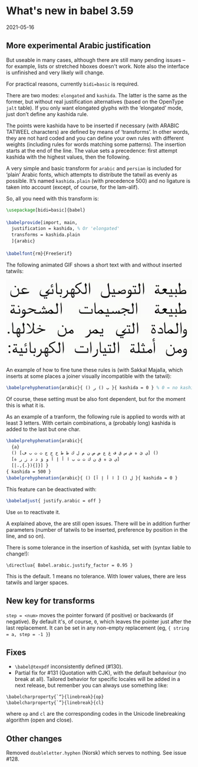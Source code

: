 # What's new in babel 3.59

2021-05-16

## More experimental Arabic justification

But useable in many cases, although there are still many pending issues
– for example, lists or stretched hboxes doesn't work. Note also the
interface is unfinished and very likely will change.

For practical reasons, currently `bidi=basic` is required.

There are two modes: `elongated` and `kashida`. The latter is the same
as the former, but without real justification alternatives (based on
the OpenType `jalt` table). If you only want elongated glyphs with
the ‘elongated’ mode, just don’t define any kashida rule.

The points were kashida have to be inserted if necessary (with ARABIC
TATWEEL characters) are defined by means of ‘transforms’. In other
words, they are not hard coded and you can define your own rules with
different weights (including rules for words matching some patterns).
The insertion starts at the end of the line. The value sets a
precedence: first attempt kashida with the highest values, then the
following.

A very simple and basic transform for `arabic` and `persian` is
included for ‘plain’ Arabic fonts, which attempts to distribute the
tatwil as evenly as possible. It’s named `kashida.plain` (with
precedence 500) and no ligature is taken into account (except, of
course, for the lam-alif).

So, all you need with this transform is:
```tex
\usepackage[bidi=basic]{babel}

\babelprovide[import, main,
  justification = kashida, % Or 'elongated'
  transforms = kashida.plain
  ]{arabic}

\babelfont{rm}{FreeSerif}
```

The following animated GIF shows a short text with and without inserted
tatwils:

![Kashida](../media/kashida.gif)

An example of how to fine tune these rules is (with Sakkal Majalla,
which inserts at some places a joiner visually incompatible with the
tatwil):
```tex
\babelprehyphenation{arabic}{ () ب () ر }{ kashida = 0 } % 0 = no kashida
```
Of course, these setting must be also font dependent, but for the
moment this is what it is.

As an example of a tranform, the following rule is applied to words
with at least 3 letters. With certain combinations, a (probably long)
kashida is added to the last but one char.
```tex
\babelprehyphenation{arabic}{
  {a}
  () [ي ئ ه ش س ق ف غ ع ض ص ن م ل ك ظ ط خ ح ج ث ت ب ڢ] () 
  [ي ئ ه ق ن ك ث ت ب ا أ إ آ و ؤ ذ د ز ر ة]
  [|،,{.}){]}] }
{ kashida = 500 }
\babelprehyphenation{arabic}{ () ل () [ ا أ إ آ] }{ kashida = 0 }
```

This feature can be deactivated with:
```tex
\babeladjust{ justify.arabic = off }
```
Use `on` to reactivate it.

A explained above, the are still open issues. There will be in addition
further parameters (number of tatwils to be inserted, preference by
position in the line, and so on).

There is some tolerance in the insertion of kashida, set with (syntax
liable to change!):
```
\directlua{ Babel.arabic.justify_factor = 0.95 }
```
This is the default. 1 means no tolerance. With lower values, there are
less tatwils and larger spaces.

## New key for transforms

`step = <num>` moves the pointer forward (if positive) or backwards (if
negative). By default it's, of course, `0`, which leaves the pointer
just after the last replacement. It can be set in any non-empty
replacement (eg, `{ string = a, step = -1 }`)

## Fixes

* `\babel@texpdf` inconsistently defined (#130).
* Partial fix for #131 (Quotation with CJK), with the default
  behaviour (no break at all). Tailored behavior for specific locales
  will be added in a next release, but remenber you can always use
  something like:
```
\babelcharproperty{`“}{linebreak}{op}
\babelcharproperty{`”}{linebreak}{cl}
```
where `op` and `cl` are the corresponding codes in the Unicode linebreaking
algorithm (open and close).

## Other changes

Removed `doubleletter.hyphen` (Norsk) which serves to nothing. See
issue #128.
